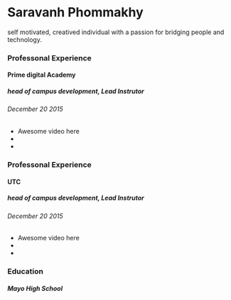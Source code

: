 <!DOCTYPE html>
<html>
<head>
  <meta charset="utf-8">
  <meta name="viewport" content="width=device-width">
  <title>Saravanh Phommakhy Resume</title>
</head>
<body>
  <div>
  <h1>Saravanh Phommakhy</h1>
  <p> self motivated, creatived individual with a passion for bridging people and technology.
  </div>
  
  
  <div class="exp-header">
   <h3>Professonal Experience</h3>
  </div>
  <h4>Prime digital Academy</h4>
  <h5>head of campus development, Lead Instrutor</h5>
  <h6>December 20 2015</h6>
  
  <ul>
    <li>Awesome video here</li>
    <li></li>
    <li></li>
    
  </ul>
  
   <div class="exp-header">
   <h3>Professonal Experience</h3>
  </div>
  
  <h4>UTC</h4>
  <h5>head of campus development, Lead Instrutor</h5>
  <h6>December 20 2015</h6>
  
  <ul>
    <li>Awesome video here</li>
    <li></li>
    <li></li>
    
  </ul>
   <div class="exp-header">
   <h3>Education</h3>
  </div>
  
  <h5>Mayo High School</h5>
  
  
  </div>
  </body>
</html>
